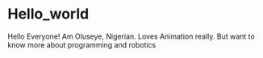 # Hello_world

Hello Everyone! 
Am Oluseye, Nigerian. Loves Animation really. But want to know more about programming and robotics 
